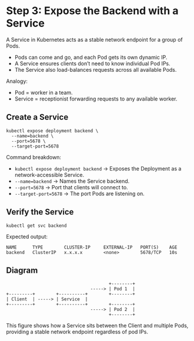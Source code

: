 # Step 3: Expose the Backend with a Service

A Service in Kubernetes acts as a stable network endpoint for a group of Pods.
- Pods can come and go, and each Pod gets its own dynamic IP.
- A Service ensures clients don’t need to know individual Pod IPs.
- The Service also load-balances requests across all available Pods.

Analogy:
- Pod = worker in a team.
- Service = receptionist forwarding requests to any available worker.

## Create a Service
```
kubectl expose deployment backend \
  --name=backend \
  --port=5678 \
  --target-port=5678
```

Command breakdown:
- `kubectl expose deployment backend` → Exposes the Deployment as a network-accessible Service.
- `--name=backend` → Names the Service backend.
- `--port=5678` → Port that clients will connect to.
- `--target-port=5678` → The port Pods are listening on.

## Verify the Service
```
kubectl get svc backend
```
Expected output:
```
NAME      TYPE        CLUSTER-IP     EXTERNAL-IP   PORT(S)    AGE
backend   ClusterIP   x.x.x.x        <none>        5678/TCP   10s
```

## Diagram
```
                                       +--------+
                                -----> | Pod 1  |
+---------+        +----------+        +--------+
| Client  | -----> | Service  |
+---------+        +----------+        +--------+
                                -----> | Pod 2  |
                                       +--------+
```

This figure shows how a Service sits between the Client and multiple Pods, providing a stable network endpoint regardless of pod IPs.